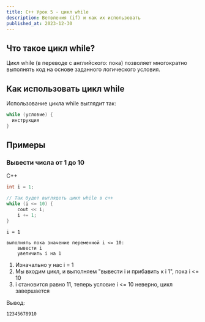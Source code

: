 ```yaml
---
title: C++ Урок 5 - цикл while
description: Ветвления (if) и как их использовать
published_at: 2023-12-30
---
```


## Что такое цикл while?

Цикл while (в переводе с английского: пока) позволяет многократно выполнять код на основе заданного логического условия.

## Как использовать цикл while

Использование цикла while выглядит так:

```cpp
while (условие) {
  инструкция
}
```

## Примеры

### Вывести числа от 1 до 10

C++

```cpp
int i = 1;

// Так будет выглядеть цикл while в c++
while (i <= 10) {
    cout << i;
    i += 1;
}
```

```
i = 1

выполнять пока значение переменной i <= 10:
    вывести i
    увеличить i на 1
```

1. Изначально у нас i = 1
2. Мы входим цикл, и выполняем "вывести i и прибавить к i 1", пока i <= 10
3. i становится равно 11, теперь условие i <= 10 неверно, цикл завершается

Вывод:

```
12345678910
```
